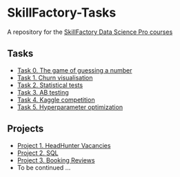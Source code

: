 # SkillFactory-Tasks
A repository for the [SkillFactory Data Science Pro courses](https://skillfactory.ru/data-scientist-pro)

## Tasks
* [Task 0. The game of guessing a number](https://github.com/DKudryavtsev/SkillFactory-Tasks/tree/main/task_00-guess_number)
* [Task 1. Churn visualisation](https://github.com/DKudryavtsev/SkillFactory-Tasks/tree/main/task_01-churn_visualisation)
* [Task 2. Statistical tests](https://github.com/DKudryavtsev/SkillFactory-Tasks/tree/main/task_02-statistical_tests)
* [Task 3. AB testing](https://github.com/DKudryavtsev/SkillFactory-Tasks/tree/main/task_02-statistical_tests)
* [Task 4. Kaggle competition](https://www.kaggle.com/code/dkudryavtsev/lightautoml-solution-dk)
* [Task 5. Hyperparameter optimization](https://github.com/DKudryavtsev/SkillFactory-Tasks/tree/main/task_05-hyperparameter_opt)


## Projects
* [Project 1. HeadHunter Vacancies](https://github.com/DKudryavtsev/SkillFactory-Tasks/tree/main/Project_1-HeadHunterVacancies)
* [Project 2. SQL](https://docs.google.com/document/d/1FteBms0UFoco8gaYCQrIMf9E_VTQlWECn58hL1jbnMM/edit?usp=sharing)
* [Project 3. Booking Reviews](https://github.com/DKudryavtsev/SkillFactory-Tasks/tree/main/Project_3-BookingReviews)
* To be continued ...